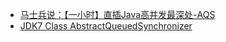 - [马士兵说：【一小时】直插Java高并发最深处-AQS](https://www.bilibili.com/video/av54549245)
- [JDK7 Class AbstractQueuedSynchronizer
](https://docs.oracle.com/javase/7/docs/api/java/util/concurrent/locks/AbstractQueuedSynchronizer.ConditionObject.html)
